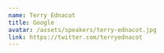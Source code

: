 ```yaml
---
name: Terry Ednacot
title: Google
avatar: /assets/speakers/terry-ednacot.jpg
link: https://twitter.com/terryednacot
---
```

